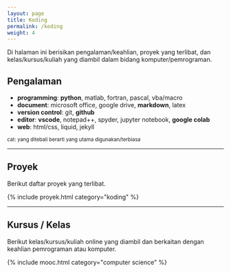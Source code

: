 ```yaml
---
layout: page
title: Koding
permalink: /koding
weight: 4
---
```


Di halaman ini berisikan pengalaman/keahlian, proyek yang terlibat, dan kelas/kursus/kuliah yang diambil dalam bidang komputer/pemrograman. 

## Pengalaman

- **programming**: **python**, matlab, fortran, pascal, vba/macro
- **document**: microsoft office, google drive, **markdown**, latex
- **version control**: git, **github**
- **editor**: **vscode**, notepad++, spyder, jupyter notebook, **google colab**
- **web**: html/css, liquid, jekyll

<small> cat: yang ditebali berarti yang utama digunakan/terbiasa</small>

-----

## Proyek

Berikut daftar proyek yang terlibat.

{% include proyek.html category="koding" %}

-----

## Kursus / Kelas

Berikut kelas/kursus/kuliah online yang diambil dan berkaitan dengan keahlian pemrograman atau komputer.

{% include mooc.html category="computer science" %}

